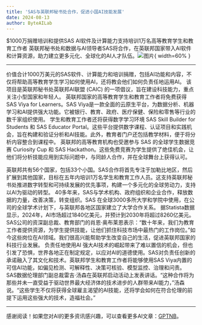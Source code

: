 ```yaml
---
title: 'SAS与英联邦秘书处合作，促进小国AI技能发展'
date: 2024-08-13
author: ByteAILab
---
```


$1000万捐赠培训和提供SAS AI软件及计算能力支持培训1万名高等教育学生和教育工作者
英联邦秘书处和数据与AI领导者SAS将合作，在英联邦国家带入AI软件和计算资源，助力建立更多元化、全球化的AI人才队伍。![图片](https://ai-techpark.com/wp-content/uploads/2024/08/SAS-a-960x540.jpg){ width=60% }

---
价值合计1000万美元的SAS软件、计算能力和培训捐赠，包括AI功能和内容，不仅将帮助高等教育学生学习如何使用AI，还将教会他们如何负责任地运用AI。
该项目是英联邦秘书处英联邦AI联盟 (CAIC) 的一项倡议，旨在建设科技能力，重点关注小型国家和年轻人。
英联邦国家的高等教育学生和教育工作者将免费获得 SAS Viya for Learners。SAS Viya是一款全面的云原生平台，为数据分析、机器学习和AI提供强大功能。它被银行、教育、政府、医疗保健、保险和零售等行业的数千家组织使用。
学生和教育工作者还将获得数字学习环境 SAS Skill Builder for Students 和 SAS Educator Portal。这些平台提供数字课程、认证项目和实践机会，旨在构建和验证分析和AI技能。此外，教育者门户还包括教学材料，便于将分析内容整合到课程中。
英联邦的高等教育机构也受邀参与 SAS 的全球学生数据竞赛 Curiosity Cup 和 SAS Hackathon。这些免费竞赛为学生提供了绝佳机会，让他们将分析技能应用到实际问题中，与同龄人合作，并在全球舞台上获得认可。

英联邦共有56个国家，包括33个小国。SAS合作将首先专注于加勒比地区，然后扩展到其他国家，目标在五年内培训1万名学生和教育工作人员。这支持英联邦秘书处推进数字转型和可持续发展的优先事项，构建一个多元化的全球劳动力，支持以AI为驱动的转型。
40多年来，SAS与学术机构、政府组织和企业合作，释放数据的力量，改善决策，转变组织。SAS 在全球3000多所大学和学院中使用，在公司的全球学术计划下，与英联邦各地区国家建立了大学合作关系。
据Statista数据显示，2024年，AI市场超过1840亿美元，并预计到2030年将超过8260亿美元。
SAS公司的资深副总裁、教育部门的肖恩·奥布莱恩表示：“数十年来，我们为教育工作者提供资源，为学生提供技能，让他们抓住科技市场中最热门的工作岗位。”如今这些岗位在AI领域。我们很高兴能帮助学生改变自己的生活，促进英联邦国家的科技行业发展。
负责任地使用AI
强大AI技术的崛起带来了难以置信的机会，但也引发了恐惧，世界各地正在制定规定，以应对AI的道德使用。SAS对负责任创新的承诺融入了其文化和技术。英联邦学生和教育工作者将能够使用SAS Viya内置的可信AI功能，如偏见检测、可解释性、决策可核验、模型监控、治理和问责。
SAS数据伦理部门副总裁雷吉·汤森在英联邦启动活动上发表讲话。“这种合作将为那些并未一直受益于驱动世界最大经济体的技术进步的人群带来AI能力，”汤森说。“这些学生不仅将获得全球雇主渴望的AI技能，还将学会如何在符合伦理的前提下运用这些强大的技术，造福社会。”

---
感谢阅读！如果您对AI的更多资讯感兴趣，可以查看更多AI文章：[GPTNB](https://gptnb.com)。